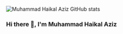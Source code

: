 ![Muhammad Haikal Aziz GitHub stats](https://github-readme-stats.vercel.app/api?username=Muhaziz28&show_icons=true&theme=cobalt)
<br>
<!-- [![Top Langs](https://github-readme-stats.vercel.app/api/top-langs/?username=Muhaziz28&langs_count=8)](https://github.com/anuraghazra/github-readme-stats) -->


### Hi there 👋, I'm Muhammad Haikal Aziz



